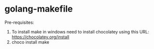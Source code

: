 # golang-makefile

Pre-requisites:
1) To install make in windows need to install chocolatey using this URL: https://chocolatey.org/install
2) choco install make
